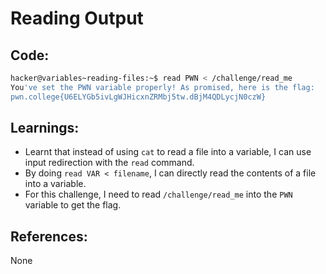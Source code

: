 # Reading Output
## Code:
```bash
hacker@variables~reading-files:~$ read PWN < /challenge/read_me
You've set the PWN variable properly! As promised, here is the flag:
pwn.college{U6ELYGb5ivLgWJHicxnZRMbj5tw.dBjM4QDLycjN0czW}
```
## Learnings:
- Learnt that instead of using `cat` to read a file into a variable, I can use input redirection with the `read` command.
- By doing `read VAR < filename`, I can directly read the contents of a file into a variable.
- For this challenge, I need to read `/challenge/read_me` into the `PWN` variable to get the flag.
## References:
None
